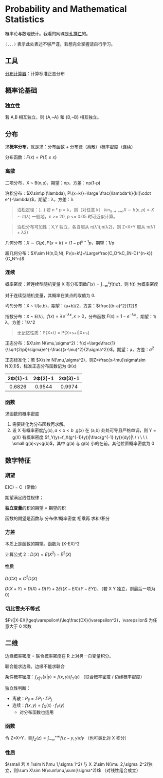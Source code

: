 # Probability and Mathematical Statistics
概率论与数理统计。我看的网课是[孔祥仁](https://space.bilibili.com/453967238)的。

`(...)` 表示此处表述不够严谨，若想完全掌握请自行学习。
## 工具
[分布计算器](https://www.statskingdom.com/zh-Hans/2distributions-zhhans.html)：计算标准正态分布
## 概率论基础
### 独立性
若 A,B 相互独立，则 {A,~A} 和 {B,~B} 相互独立。
## 分布
求**概率分布**，就是求：分布函数 + 分布律（离散）/概率密度（连续）

分布函数：<span v-pre>$F(x)=P\{\xi\leq x\}$</span>
### 离散
二项分布，X ~ B(n,p)，期望：np，方差：np(1-p)

泊松分布：<span v-pre>$X\sim\pi(\lambda), P\{x=k\}=\large \frac{\lambda^k}{k!}\cdot e^{-\lambda}$</span>，期望：λ，方差：λ

> 泊松定理：(...) 若 n * p = λ，则（对任意 k） <span v-pre>$lim_{n\to+\infty}X\sim b(n,p)=X\sim\pi(\lambda)$</span> 一般地，n >= 20, p <= 0.05 时可近似计算。

> 泊松分布可加性：X,Y 独立，各自服从 π(λ1),π(λ2)，则 Z=X+Y 服从 π(λ1 + λ2)

几何分布：<span v-pre>$X\sim G(p), P\{x=k\}=(1-p)^{k-1}p$</span>，期望：1/p

超几何分布：<span v-pre>$X\sim H(n,D,N), P\{x=k\}=\Large\frac{C_D^kC_{N-D}^{n-k}}{C_N^n}$</span>

### 连续
概率密度：若连续型随机变量 X 有分布函数<span v-pre>$F(x)=\int_{-\infty}^xf(t)dt$</span>，则 f(t) 为概率密度

对于连续型随机变量，其概率在某点的取值为 0.

均匀分布：X ~ U(a,b)，期望：(a+b)/2，方差：<span v-pre>$\frac{(b-a)^2}{12}$</span>

指数分布：X ~ E(λ)，<span v-pre>$f(x)=\lambda e^{-\lambda x},x>0$</span>，分布函数 <span v-pre>$F(x)=1-e^{-\lambda x}$</span>，期望：1/λ，方差：1/λ^2

> 无记忆性质：P{X>t} = P{X>s+t|X>s}

正态分布：<span v-pre>$X\sim N(\mu,\sigma^2)：f(x)=\large\frac{1}{\sqrt{2\pi}\sigma}e^{-\frac{(x-\mu)^2}{2\sigma^2}}$</span>，期望：μ，方差：<span v-pre>$\sigma^2$</span>

正态标准化：若 <span v-pre>$X\sim N(\mu,\sigma^2)，则Z=\frac{x-\mu}\sigma\sim N(0,1)$</span>，标准正态分布函数记为 Φ(x)

|2Φ(1)-1|2Φ(2)-1|2Φ(3)-1|
| :-: | :-: | :-: |
|0.6826|0.9544|0.9974|

### 函数
求函数的概率密度
1. 需要转化为分布函数再求解。
2. 设 X 有概率密度<span v-pre>$f_X(x),a<x<b$</span> ,g(x) 在 (a,b) 处处可导且严格单调，则 Y = g(X) 有概率密度 <span v-pre>$f_Y(y)=f_X(g^{-1}(y))|\frac{g^{-1} (y)}{dy}|\ \ \ \ \ \ \small g(a)<y<g(b)$</span>，其中 g(a) 与 g(b) 小的在前。其他位置概率密度为 0
## 数字特征
### 期望
E(C) = C（常数）

期望满足线性规律；

**独立变量**的积的期望 = 期望的积

函数的期望是函数与 分布律/概率密度 相乘再 求和/积分
### 方差
本质上是函数的期望。函数为 (X-EX)^2

计算公式 2：<span v-pre>$D(X)=E(X^2)-E^2(X)$</span>
#### 性质
<span v-pre>$D(CX)=C^2D(X)$</span>

<span v-pre>$D(X+Y)=D(X)+D(Y)+2E((X-EX)(Y-EY))$</span>，（若 X Y 独立，则最后一项为 0）

### 切比雪夫不等式
<span v-pre>$P\{|X-EX|\geq\varepsilon\}\leq\frac{DX}{\varepsilon^2}，\varepsilon$</span> 为任意大于 0 常数

## 二维
边缘概率密度 = 联合概率密度在 R 上对另一自变量积分。

联合能求边缘，边缘不能求联合

条件概率密度：<span v-pre>$f_{X|Y}(x|y)=f(x,y)/f_Y(y)$</span> （联合概率密度 / 边缘概率密度）

独立性判断：
* 离散：<span v-pre>$P_{ij}=\Sigma P_i\cdot\Sigma P_j$</span>
* 连续：<span v-pre>$f(x,y)=f_X(x)\cdot f_Y(y)$</span>
    * 对分布函数也适用
### 函数
令 Z=X+Y，则<span v-pre>$f_Z(z)=\int_{-\infty}^{+\infty}f(z-y,y)dy$</span> （也可类比对 X 积分）
### 性质
<span v-pre>$\small 若 X_1\sim N(\mu_1,\sigma_1^2) 与 X_2\sim N(\mu_2,\sigma_2^2)独立，则\sum X\sim N(\sum\mu,\sum(\sigma^2))$</span> （对线性组合成立）
